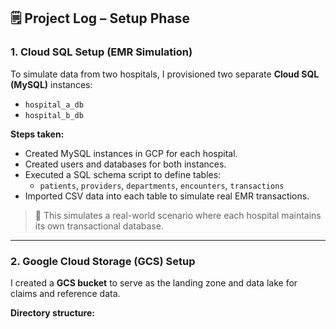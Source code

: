 ## 🗒️ Project Log – Setup Phase

### 1. **Cloud SQL Setup (EMR Simulation)**

To simulate data from two hospitals, I provisioned two separate **Cloud SQL (MySQL)** instances:
- `hospital_a_db`
- `hospital_b_db`

**Steps taken:**
- Created MySQL instances in GCP for each hospital.
- Created users and databases for both instances.
- Executed a SQL schema script to define tables:
  - `patients`, `providers`, `departments`, `encounters`, `transactions`
- Imported CSV data into each table to simulate real EMR transactions.

> 🧠 This simulates a real-world scenario where each hospital maintains its own transactional database.

---

### 2. **Google Cloud Storage (GCS) Setup**

I created a **GCS bucket** to serve as the landing zone and data lake for claims and reference data.

**Directory structure:**
